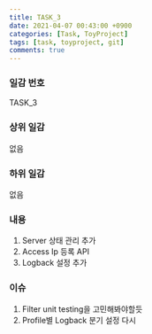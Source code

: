 ```yaml
---
title: TASK_3
date: 2021-04-07 00:43:00 +0900
categories: [Task, ToyProject]
tags: [task, toyproject, git]
comments: true
---
```

### 일감 번호
TASK_3

### 상위 일감
없음<br>

### 하위 일감
없음<br>

### 내용
1. Server 상태 관리 추가
2. Access Ip 등록 API
3. Logback 설정 추가

### 이슈
1. Filter unit testing을 고민해봐야할듯
2. Profile별 Logback 분기 설정 다시
